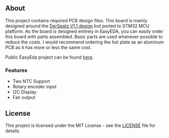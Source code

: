 ## About

This project contains required PCB design files. This board is mainly designed around the [DerSpatz V1.1 design](https://github.com/DerSpatz/PCB-reflow-solder-heat-plate) but ported to STM32 MCU platform. As the board is designed entirely in EasyEDA, you can easily order this board with parts assembled. Basic parts are used whenever possible to reduce the costs. I would recommend ordering the hot plate as an aluminum PCB as it has more or less the same cost.

Public EasyEda project can be found [here](https://oshwlab.com/berkaygursoy/reflowplate).

### Features

- Two NTC Support
- Rotary encoder input
- I2C Display
- Fan output

## License

This project is licensed under the MIT License - see the [LICENSE](LICENSE) file for details.
